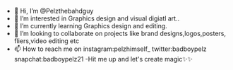- 👋 Hi, I’m @Pelzthebahdguy
- 👀 I’m interested in Graphics design and visual digiatl art..
- 🌱 I’m currently learning Graphics design and editing.
- 💞️ I’m looking to collaborate on projects like brand designs,logos,posters, fliers,video editing etc
- 📫 How to reach me on instagram:pelzhimself_ twitter:badboypelz snapchat:badboypelz21
-Hit me up and let's create magic✨✨

<!---
Pelzthebahdguy/Pelzthebahdguy is a ✨ special ✨ repository because its `README.md` (this file) appears on your GitHub profile.
You can click the Preview link to take a look at your changes.
--->

